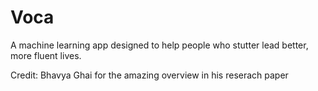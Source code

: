 # Voca
A machine learning app designed to help people who stutter lead better, more fluent lives.

Credit: Bhavya Ghai for the amazing overview in his reserach paper
